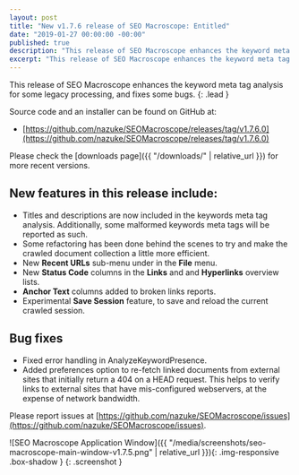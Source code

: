 ```yaml
---
layout: post
title: "New v1.7.6 release of SEO Macroscope: Entitled"
date: "2019-01-27 00:00:00 -00:00"
published: true
description: "This release of SEO Macroscope enhances the keyword meta tag analysis for some legacy processing."
excerpt: "This release of SEO Macroscope enhances the keyword meta tag analysis for some legacy processing, and fixes some bugs."
---
```


This release of SEO Macroscope enhances the keyword meta tag analysis for some legacy processing, and fixes some bugs.
{: .lead }

Source code and an installer can be found on GitHub at:

* [https://github.com/nazuke/SEOMacroscope/releases/tag/v1.7.6.0](https://github.com/nazuke/SEOMacroscope/releases/tag/v1.7.6.0)

Please check the [downloads page]({{ "/downloads/" | relative_url }}) for more recent versions.

## New features in this release include:

* Titles and descriptions are now included in the keywords meta tag analysis. Additionally, some malformed keywords meta tags will be reported as such.
* Some refactoring has been done behind the scenes to try and make the crawled document collection a little more efficient.
* New **Recent URLs** sub-menu under in the **File** menu.
* New **Status Code** columns in the **Links** and and **Hyperlinks** overview lists.
* **Anchor Text** columns added to broken links reports.
* Experimental **Save Session** feature, to save and reload the current crawled session.

## Bug fixes

* Fixed error handling in AnalyzeKeywordPresence.
* Added preferences option to re-fetch linked documents from external sites that initially return a 404 on a HEAD request. This helps to verify links to external sites that have mis-configured webservers, at the expense of network bandwidth.

Please report issues at [https://github.com/nazuke/SEOMacroscope/issues](https://github.com/nazuke/SEOMacroscope/issues).

![SEO Macroscope Application Window]({{ "/media/screenshots/seo-macroscope-main-window-v1.7.5.png" | relative_url }}){: .img-responsive .box-shadow }
{: .screenshot }
